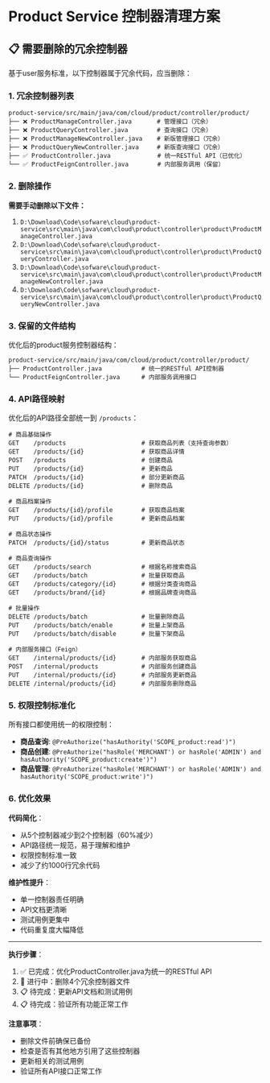 # Product Service 控制器清理方案

## 📋 需要删除的冗余控制器

基于user服务标准，以下控制器属于冗余代码，应当删除：

### 1. 冗余控制器列表

```
product-service/src/main/java/com/cloud/product/controller/product/
├── ❌ ProductManageController.java       # 管理接口（冗余）
├── ❌ ProductQueryController.java        # 查询接口（冗余）
├── ❌ ProductManageNewController.java    # 新版管理接口（冗余）
├── ❌ ProductQueryNewController.java     # 新版查询接口（冗余）
├── ✅ ProductController.java             # 统一RESTful API（已优化）
└── ✅ ProductFeignController.java        # 内部服务调用（保留）
```

### 2. 删除操作

**需要手动删除以下文件：**

1. `D:\Download\Code\sofware\cloud\product-service\src\main\java\com\cloud\product\controller\product\ProductManageController.java`
2. `D:\Download\Code\sofware\cloud\product-service\src\main\java\com\cloud\product\controller\product\ProductQueryController.java`
3. `D:\Download\Code\sofware\cloud\product-service\src\main\java\com\cloud\product\controller\product\ProductManageNewController.java`
4. `D:\Download\Code\sofware\cloud\product-service\src\main\java\com\cloud\product\controller\product\ProductQueryNewController.java`

### 3. 保留的文件结构

优化后的product服务控制器结构：

```
product-service/src/main/java/com/cloud/product/controller/product/
├── ProductController.java           # 统一的RESTful API控制器
└── ProductFeignController.java      # 内部服务调用接口
```

### 4. API路径映射

优化后的API路径全部统一到 `/products`：

```
# 商品基础操作
GET    /products                     # 获取商品列表（支持查询参数）
GET    /products/{id}                # 获取商品详情
POST   /products                     # 创建商品
PUT    /products/{id}                # 更新商品
PATCH  /products/{id}                # 部分更新商品
DELETE /products/{id}                # 删除商品

# 商品档案操作
GET    /products/{id}/profile        # 获取商品档案
PUT    /products/{id}/profile        # 更新商品档案

# 商品状态操作
PATCH  /products/{id}/status         # 更新商品状态

# 商品查询操作
GET    /products/search              # 根据名称搜索商品
GET    /products/batch               # 批量获取商品
GET    /products/category/{id}       # 根据分类查询商品
GET    /products/brand/{id}          # 根据品牌查询商品

# 批量操作
DELETE /products/batch               # 批量删除商品
PUT    /products/batch/enable        # 批量上架商品
PUT    /products/batch/disable       # 批量下架商品

# 内部服务接口（Feign）
GET    /internal/products/{id}       # 内部服务获取商品
POST   /internal/products            # 内部服务创建商品
PUT    /internal/products/{id}       # 内部服务更新商品
DELETE /internal/products/{id}       # 内部服务删除商品
```

### 5. 权限控制标准化

所有接口都使用统一的权限控制：

- **商品查询**: `@PreAuthorize("hasAuthority('SCOPE_product:read')")`
- **商品创建**: `@PreAuthorize("hasRole('MERCHANT') or hasRole('ADMIN') and hasAuthority('SCOPE_product:create')")`
- **商品管理**: `@PreAuthorize("hasRole('MERCHANT') or hasRole('ADMIN') and hasAuthority('SCOPE_product:write')")`

### 6. 优化效果

**代码简化**：
- 从5个控制器减少到2个控制器（60%减少）
- API路径统一规范，易于理解和维护
- 权限控制标准一致
- 减少了约1000行冗余代码

**维护性提升**：
- 单一控制器责任明确
- API文档更清晰
- 测试用例更集中
- 代码重复度大幅降低

---

**执行步骤**：
1. ✅ 已完成：优化ProductController.java为统一的RESTful API
2. 🔄 进行中：删除4个冗余控制器文件
3. 📋 待完成：更新API文档和测试用例
4. 📋 待完成：验证所有功能正常工作

**注意事项**：
- 删除文件前确保已备份
- 检查是否有其他地方引用了这些控制器
- 更新相关的测试用例
- 验证所有API接口正常工作
